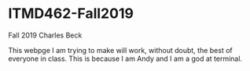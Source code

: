 # ITMD462-Fall2019
Fall 2019 Charles Beck

This webpge I am trying to make will work, without doubt, the best of everyone in class.  This is because I am Andy and I am a god at terminal.
